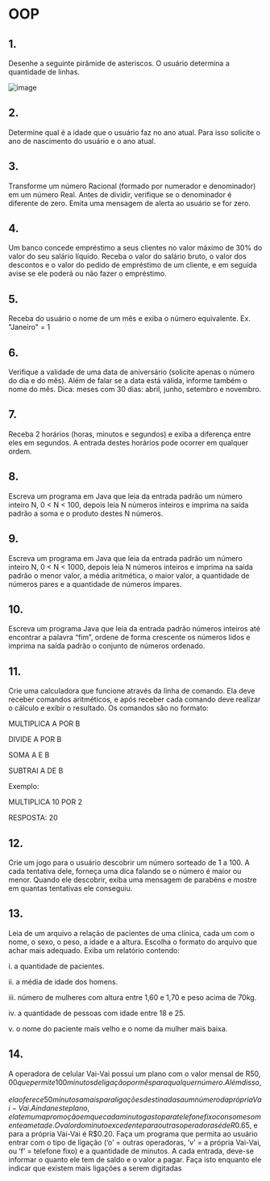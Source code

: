 # OOP

## 1. 
Desenhe a seguinte pirâmide de asteriscos. O usuário determina a quantidade de linhas.

![image](https://github.com/mtsfreitas/OOP/assets/21324690/b93ffabc-2327-4f8f-95d3-31cd29c4cbb6)


## 2. 
Determine qual é a idade que o usuário faz no ano atual. Para isso solicite o ano de nascimento do usuário e o ano atual.

## 3. 
Transforme um número Racional (formado por numerador e denominador) em um número Real. Antes de dividir, verifique se o denominador é diferente de zero. Emita uma mensagem de alerta ao usuário se for zero.

## 4. 
Um banco concede empréstimo a seus clientes no valor máximo de 30% do valor do seu salário líquido. Receba o valor do salário bruto, o valor dos descontos e o valor do pedido de empréstimo de um cliente, e em seguida avise se ele poderá ou não fazer o empréstimo.

## 5.
Receba do usuário o nome de um mês e exiba o número equivalente. Ex. "Janeiro" = 1

## 6.
Verifique a validade de uma data de aniversário (solicite apenas o número do dia e do mês). Além de falar se a data está válida, informe também o nome do mês. Dica: meses com 30 dias: abril, junho, setembro e novembro.

## 7. 
Receba 2 horários (horas, minutos e segundos) e exiba a diferença entre eles em segundos. A entrada destes horários pode ocorrer em qualquer ordem.

## 8. 
Escreva um programa em Java que leia da entrada padrão um número inteiro N, 0 < N < 100, depois leia N números inteiros e imprima na saída padrão a soma e o produto destes N números.

## 9. 
Escreva um programa em Java que leia da entrada padrão um número inteiro N, 0 < N < 1000, depois leia N números inteiros e imprima na saída padrão o menor valor, a média aritmética, o maior valor, a quantidade de números pares e a quantidade de números ímpares.

## 10. 
Escreva um programa Java que leia da entrada padrão números inteiros até encontrar a palavra “fim”, ordene de forma crescente os números lidos e imprima na saída padrão o conjunto de números ordenado.

## 11.
Crie uma calculadora que funcione através da linha de comando. Ela deve receber comandos aritméticos, e após receber cada comando deve realizar o cálculo e exibir o resultado. Os comandos são no formato:

MULTIPLICA A POR B

DIVIDE A POR B

SOMA A E B

SUBTRAI A DE B

Exemplo:

MULTIPLICA 10 POR 2

RESPOSTA: 20

## 12. 
Crie um jogo para o usuário descobrir um número sorteado de 1 a 100. A cada tentativa dele, forneça uma dica falando se o número é maior ou menor. Quando ele descobrir, exiba uma mensagem de parabéns e mostre em quantas tentativas ele conseguiu.

## 13.
Leia de um arquivo a relação de pacientes de uma clínica, cada um com o nome, o sexo, o peso, a idade e a altura. Escolha o formato do arquivo que achar mais adequado. Exiba um relatório contendo:

i. a quantidade de pacientes.

ii. a média de idade dos homens.

iii. número de mulheres com altura entre 1,60 e 1,70 e peso acima de 70kg.

iv. a quantidade de pessoas com idade entre 18 e 25.

v. o nome do paciente mais velho e o nome da mulher mais baixa.

## 14. 
A operadora de celular Vai-Vai possui um plano com o valor mensal de R$50,00 que permite 100 minutos de ligação por mês para qualquer número. Além disso, ela oferece 50 minutos a mais para ligações destinadas a um número da própria Vai-Vai. Ainda neste plano, ela tem uma promoção em que cada minuto gasto para telefone fixo consome somente a metade. O valor do minuto excedente para outras operadoras é de R$0.65, e para a própria Vai-Vai é R$0.20. Faça um programa que permita ao usuário entrar com o tipo de ligação (‘o’ = outras operadoras, ‘v’ = a própria Vai-Vai, ou ‘f’ = telefone fixo) e a quantidade de minutos. A cada entrada, deve-se informar o quanto ele tem de saldo e o valor a pagar. Faça isto enquanto ele indicar que existem mais ligações a serem digitadas
